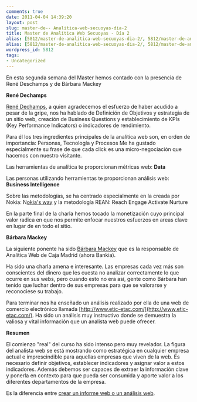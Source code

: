 ```yaml
---
comments: true
date: 2011-04-04 14:39:20
layout: post
slug: master-de-- Analitica-web-secuoyas-dia-2
title: Master de Analítica Web Secuoyas - Día 2
alias: [5812/master-de-analitica-web-secuoyas-dia-2/, 5812/master-de-analitica-web-secuoyas-dia-2]
alias: [5812/master-de-analitica-web-secuoyas-dia-2/, 5812/master-de-analitica-web-secuoyas-dia-2]
wordpress_id: 5812
tags:
- Uncategorized
---
```



     

En esta segunda semana del Master hemos contado con la presencia de René Deschamps y de Bárbara Mackey

**René Dechamps**

[René Dechamps](http://www.linkedin.com/in/renedechampsotamendi), a quien agradecemos el esfuerzo de haber acudido a pesar de la gripe, nos ha hablado de Definición de Objetivos y estrategia de un sitio web, creación de Business Questions y establecimiento de KPIs (Key Performance Indicators) o indicadores de rendimiento.

Para él los tres ingredientes principales de la analítica web son, en orden de importancia: Personas, Tecnología y Procesos  Me ha gustado especialmente su frase de que cada click es una micro-negociación que hacemos con nuestro visitante.

Las herramientas de analítica te proporcionan métricas web:  **Data**

Las personas utilizando herramientas te proporcionan análisis web: **Business Intelligence**

Sobre las metodologías, se ha centrado especialmente en la creada por Nokia: N[okia's way](http://webanalyse-news.de/images/2007/04/implementing_wa_nokia.pdf) y la metodología REAN: Reach Engage Activate Nurture

En la parte final de la charla hemos tocado la monetización cuyo principal valor radica en que nos permite enfocar nuestros esfuerzos en areas clave en lugar de en todo el sitio.

**Bárbara Mackey**

La siguiente ponente ha sido [Bárbara Mackey](http://webanalyticsymas.com/) que es la responsable de Analítica Web de Caja Madrid (ahora Bankia).

Ha sido una charla amena e interesante.  Las empresas cada vez más son conscientes del dinero que les cuesta no analizar correctamente lo que ocurre en sus webs, pero cuando esto no era así, gente como Bárbara han tenido que luchar dentro de sus empresas para que se valorarse y reconociese su trabajo.

Para terminar nos ha enseñado un análisis realizado por ella de una web de comercio electrónico llamada [http://www.etic-etac.com/](http://www.etic-etac.com/).  Ha sido un análisis muy instructivo donde se demuestra la valiosa y vital información que un analista web puede ofrecer.

**Resumen**

El comienzo "real" del curso ha sido intenso pero muy revelador.  La figura del analista web se está mostrando como estratégica en cualquier empresa actual e imprescindible para aquellas empresas que viven de la web.  Es necesario definir objetivos, establecer indicadores y asignar valor a estos indicadores. Además debemos ser capaces de extraer la información clave y ponerla en contexto para que pueda ser consumida y aporte valor a los diferentes departamentos de la empresa.

Es la diferencia entre [crear un informe web o un análisis web](http://www.kaushik.net/avinash/2011/04/difference-web-reporting-web-analysis.html).


  
